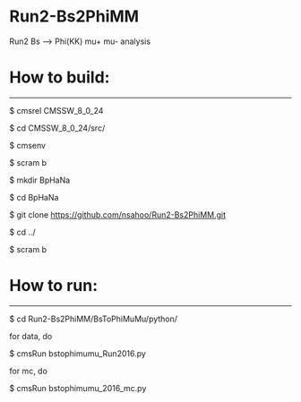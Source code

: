 # Run2-Bs2PhiMM
Run2 Bs --> Phi(KK) mu+ mu- analysis

# How to build:
-------------
$ cmsrel CMSSW_8_0_24

$ cd CMSSW_8_0_24/src/

$ cmsenv

$ scram b

$ mkdir BpHaNa

$ cd BpHaNa

$ git clone https://github.com/nsahoo/Run2-Bs2PhiMM.git

$ cd ../

$ scram b 


# How to run:
-----------
$ cd Run2-Bs2PhiMM/BsToPhiMuMu/python/

for data, do

$ cmsRun bstophimumu_Run2016.py

for mc, do

$ cmsRun bstophimumu_2016_mc.py



